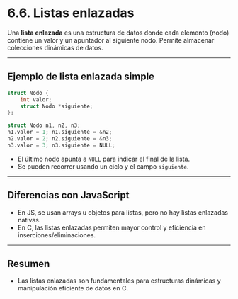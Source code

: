 # 6.6. Listas enlazadas

Una **lista enlazada** es una estructura de datos donde cada elemento (nodo) contiene un valor y un apuntador al siguiente nodo. Permite almacenar colecciones dinámicas de datos.

---

## Ejemplo de lista enlazada simple

```c
struct Nodo {
    int valor;
    struct Nodo *siguiente;
};

struct Nodo n1, n2, n3;
n1.valor = 1; n1.siguiente = &n2;
n2.valor = 2; n2.siguiente = &n3;
n3.valor = 3; n3.siguiente = NULL;
```

- El último nodo apunta a `NULL` para indicar el final de la lista.
- Se pueden recorrer usando un ciclo y el campo `siguiente`.

---

## Diferencias con JavaScript

- En JS, se usan arrays u objetos para listas, pero no hay listas enlazadas nativas.
- En C, las listas enlazadas permiten mayor control y eficiencia en inserciones/eliminaciones.

---

## Resumen

- Las listas enlazadas son fundamentales para estructuras dinámicas y manipulación eficiente de datos en C.
